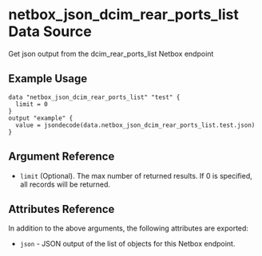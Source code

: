 # netbox\_json\_dcim\_rear\_ports\_list Data Source

Get json output from the dcim_rear_ports_list Netbox endpoint

## Example Usage

```hcl
data "netbox_json_dcim_rear_ports_list" "test" {
  limit = 0
}
output "example" {
  value = jsondecode(data.netbox_json_dcim_rear_ports_list.test.json)
}
```

## Argument Reference

* ``limit`` (Optional). The max number of returned results. If 0 is specified, all records will be returned.

## Attributes Reference

In addition to the above arguments, the following attributes are exported:
* ``json`` - JSON output of the list of objects for this Netbox endpoint.


